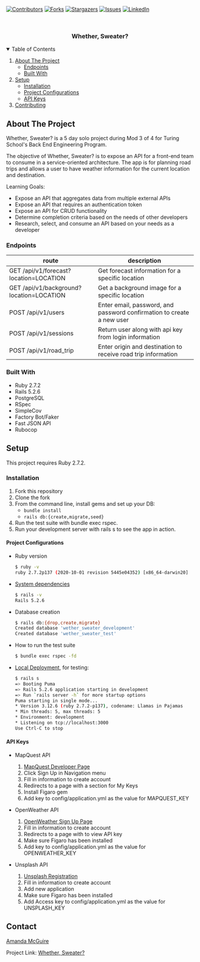 
[![Contributors][contributors-shield]][contributors-url]
[![Forks][forks-shield]][forks-url]
[![Stargazers][stars-shield]][stars-url]
[![Issues][issues-shield]][issues-url]
[![LinkedIn][linkedin-shield]][linkedin-url]



<!-- PROJECT LOGO -->
<br />
<p align="center">

  <h3 align="center">Whether, Sweater?</h3>

</p>



<!-- TABLE OF CONTENTS -->
<details open="open">
  <summary>Table of Contents</summary>
  <ol>
    <li>
      <a href="#about-the-project">About The Project</a>
      <ul>
        <li><a href="#endpoints">Endpoints</a></li>
        <li><a href="#built-with">Built With</a></li>
      </ul>
    </li>
    <li>
      <a href="#setup">Setup</a>
      <ul>
        <li><a href="#installation">Installation</a></li>
        <li><a href="#project_configurations">Project Configurations</
        a></li>
        <li><a href="#api_keys">API Keys</a></li>
      </ul>
    </li>
    <li><a href="#contributing">Contributing</a></li>
  </ol>
</details>



<!-- ABOUT THE PROJECT -->
## About The Project

Whether, Sweater? is a 5 day solo project during Mod 3 of 4 for Turing School's Back End Engineering Program.

The objective of Whether, Sweater? is to expose an API for a front-end team to consume in a service-oriented architecture. The app is for planning road trips and allows a user to have weather information for the current location and destination.

Learning Goals:
* Expose an API that aggregates data from multiple external APIs
* Expose an API that requires an authentication token
* Expose an API for CRUD functionality
* Determine completion criteria based on the needs of other developers
* Research, select, and consume an API based on your needs as a developer

### Endpoints

| route | description |
|-------|-------------|
| GET /api/v1/forecast?location=LOCATION | Get forecast information for a specific location |
| GET /api/v1/background?location=LOCATION | Get a background image for a specific location |
| POST /api/v1/users | Enter email, password, and password confirmation to create a new user |
| POST /api/v1/sessions | Return user along with api key from login information |
| POST /api/v1/road_trip | Enter origin and destination to receive road trip information |

### Built With

* Ruby 2.7.2
* Rails 5.2.6
* PostgreSQL
* RSpec
* SimpleCov
* Factory Bot/Faker
* Fast JSON API
* Rubocop



<!-- GETTING STARTED -->
## Setup

This project requires Ruby 2.7.2.

### Installation

1. Fork this repository
2. Clone the fork
3. From the command line, install gems and set up your DB:
   * `bundle install`
   * `rails db:{create,migrate,seed}`
4. Run the test suite with bundle exec rspec.
5. Run your development server with rails s to see the app in action.

#### Project Configurations

* Ruby version
    ```bash
    $ ruby -v
    ruby 2.7.2p137 (2020-10-01 revision 5445e04352) [x86_64-darwin20]
    ```

* [System dependencies](https://github.com/amcguire17/whether_sweater/blob/main/Gemfile)
    ```bash
    $ rails -v
    Rails 5.2.6
    ```

* Database creation
    ```bash
    $ rails db:{drop,create,migrate}
    Created database 'wether_sweater_development'
    Created database 'wether_sweater_test'
    ```

* How to run the test suite
    ```bash
    $ bundle exec rspec -fd
    ```

* [Local Deployment](http://localhost:3000), for testing:
    ```bash
    $ rails s
    => Booting Puma
    => Rails 5.2.6 application starting in development
    => Run `rails server -h` for more startup options
    Puma starting in single mode...
    * Version 3.12.6 (ruby 2.7.2-p137), codename: Llamas in Pajamas
    * Min threads: 5, max threads: 5
    * Environment: development
    * Listening on tcp://localhost:3000
    Use Ctrl-C to stop

    ```

#### API Keys
* MapQuest API
  1. [MapQuest Developer Page](https://developer.mapquest.com/)
  1. Click Sign Up in Navigation menu
  1. Fill in information to create account
  1. Redirects to a page with a section for My Keys
  1. Install Figaro gem
  1. Add key to config/application.yml as the value for MAPQUEST_KEY

* OpenWeather API
  1. [OpenWeather Sign Up Page](https://home.openweathermap.org/users/sign_up)
  1. Fill in information to create account
  1. Redirects to a page with to view API key
  1. Make sure Figaro has been installed
  1. Add key to config/application.yml as the value for OPENWEATHER_KEY

* Unsplash API
  1. [Unsplash Registration](https://unsplash.com/join)
  1. Fill in information to create account
  1. Add new application
  1. Make sure Figaro has been installed
  1. Add Access key to config/application.yml as the value for UNSPLASH_KEY

<!-- CONTACT -->
## Contact

[Amanda McGuire](https://github.com/amcguire17)

Project Link: [Whether, Sweater?](https://github.com/amcguire17/whether_sweater)


<!-- MARKDOWN LINKS & IMAGES -->
<!-- https://www.markdownguide.org/basic-syntax/#reference-style-links -->
[contributors-shield]: https://img.shields.io/github/contributors/amcguire17/whether_sweater.svg?style=for-the-badge
[contributors-url]: https://github.com/amcguire17/whether_sweater
[forks-shield]: https://img.shields.io/github/forks/amcguire17/whether_sweater.svg?style=for-the-badge
[forks-url]: https://github.com/amcguire17/whether_sweater/network/members
[stars-shield]: https://img.shields.io/github/stars/amcguire17/whether_sweater.svg?style=for-the-badge
[stars-url]: https://github.com/amcguire17/whether_sweater/stargazers
[issues-shield]: https://img.shields.io/github/issues/amcguire17/whether_sweater.svg?style=for-the-badge
[issues-url]: https://github.com/amcguire17/whether_sweater/issues
[linkedin-shield]: https://img.shields.io/badge/-LinkedIn-black.svg?style=for-the-badge&logo=linkedin&colorB=555
[linkedin-url]: https://www.linkedin.com/in/amanda-e-mcguire/
